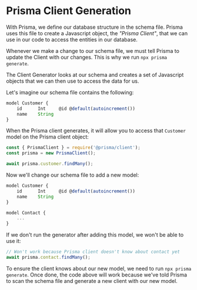 # Prisma Client Generation

With Prisma, we define our database structure in the schema file. Prisma uses this file to create a Javascript object, the *"Prisma Client"*, that we can use in our code to access the entities in our database.

Whenever we make a change to our schema file, we must tell Prisma to update the Client with our changes. This is why we run `npx prisma generate`.

The Client Generator looks at our schema and creates a set of Javascript objects that we can then use to access the data for us.

Let's imagine our schema file contains the following:

```js
model Customer {
    id      Int     @id @default(autoincrement())
    name    String
}
```

When the Prisma client generates, it will allow you to access that `Customer` model on the Prisma client object:

```js
const { PrismaClient } = require('@prisma/client');
const prisma = new PrismaClient();

await prisma.customer.findMany();
```

Now we'll change our schema file to add a new model:

```js
model Customer {
    id      Int     @id @default(autoincrement())
    name    String
}

model Contact {
    ...
}
```

If we don't run the generator after adding this model, we won't be able to use it:

```js
// Won't work because Prisma client doesn't know about contact yet
await prisma.contact.findMany();
```

To ensure the client knows about our new model, we need to run `npx prisma generate`. Once done, the code above will work because we've told Prisma to scan the schema file and generate a new client with our new model.
